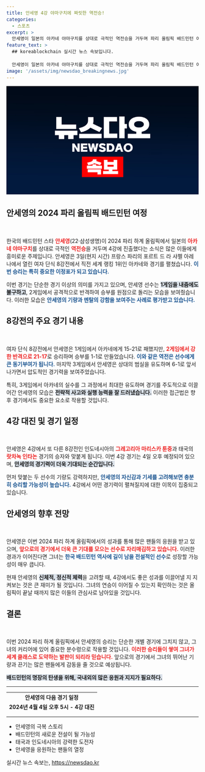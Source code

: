 ```yaml
---
title: 안세영 4강 야마구치에 짜릿한 역전승!
categories:
  - 스포츠
excerpt: >
  안세영이 일본의 아카네 야마구치를 상대로 극적인 역전승을 거두며 파리 올림픽 배드민턴 여자 단식 4강에 진출했습니다! 1게임을 내준 후 반격에 나선 그녀의 숨막히는 플레이를 지켜보세요!
feature_text: >
  ## koreablockchain 실시간 뉴스 속보입니다.

  안세영이 일본의 아카네 야마구치를 상대로 극적인 역전승을 거두며 파리 올림픽 배드민턴 여자 단식 4강에 진출했습니다! 1게임을 내준 후 반격에 나선 그녀의 숨막히는 플레이를 지켜보세요!
image: '/assets/img/newsdao_breakingnews.jpg'
---
```


<p><img src="/assets/img/newsdao_breakingnews.jpg" alt="koreablockchain 속보" /></p>

<h2 data-ke-size="size26">안세영의 2024 파리 올림픽 배드민턴 여정</h2>

<p data-ke-size="size16">&nbsp;</p>

<p>한국의 배드민턴 스타 <b><span style="color: #ee2323;">안세영</span></b>(22·삼성생명)이 2024 파리 하계 올림픽에서 일본의 <b><span style="color: #ee2323;">아카네 야마구치</span></b>를 상대로 극적인 <b><span style="color: #ee2323;">역전승</span></b>을 거두며 4강에 진출했다는 소식은 많은 이들에게 흥미로운 주제입니다. 안세영은 3일(현지 시간) 프랑스 파리의 포르트 드 라 샤펠 아레나에서 열린 여자 단식 8강전에서 직전 세계 랭킹 1위인 아카네와 경기를 펼쳤습니다. <b><span style="color: #1a5490;">이번 승리는 특히 중요한 이정표가 되고 있습니다.</span></b></p>

<p>이번 경기는 단순한 경기 이상의 의미를 가지고 있으며, 안세영 선수는 <b><span style="background-color: #21538527;">1게임을 내줌에도 불구하고</span></b>, 2게임에서 공격적으로 반격하여 승부를 원점으로 돌리는 모습을 보여줬습니다. 이러한 모습은 <b><span style="color: #1a5490;">안세영의 기량과 멘탈의 강함을 보여주는 사례로 평가받고 있습니다.</span></b></p>

<h2 data-ke-size="size26">8강전의 주요 경기 내용</h2>

<p data-ke-size="size16">&nbsp;</p>

<p>여자 단식 8강전에서 안세영은 1게임에서 아카네에게 15-21로 패했지만, <b><span style="color: #ee2323;">2게임에서 강한 반격으로 21-17</span></b>로 승리하며 승부를 1-1로 만들었습니다. <b><span style="color: #1a5490;">이와 같은 역전은 선수에게 큰 동기부여가 됩니다.</span></b> 마지막 3게임에서 안세영은 상대의 범실을 유도하며 6-1로 앞서나가면서 압도적인 경기력을 보여주었습니다.</p>

<p>특히, 3게임에서 아카네의 실수를 그 과정에서 최대한 유도하며 경기를 주도적으로 이끌어간 안세영의 모습은 <b><span style="background-color: #21538527;">전략적 사고와 실행 능력을 잘 드러냈습니다.</span></b> 이러한 접근법은 향후 경기에서도 중요한 요소로 작용할 것입니다.</p>

<h2 data-ke-size="size26">4강 대진 및 경기 일정</h2>

<p data-ke-size="size16">&nbsp;</p>

<p>안세영은 4강에서 또 다른 8강전인 인도네시아의 <b><span style="color: #ee2323;">그레고리아 마리스카 툰중</span></b>과 태국의 <b><span style="color: #ee2323;">랏차녹 인타논</span></b> 경기의 승자와 맞붙게 됩니다. 이번 4강 경기는 4일 오후 예정되어 있으며, <b><span style="background-color: #21538527;">안세영의 경기력이 더욱 기대되는 순간입니다.</span></b></p>

<p>먼저 맞붙는 두 선수의 기량도 강력하지만, <b><span style="color: #1a5490;">안세영의 자신감과 기세를 고려해보면 충분히 승리할 가능성이 높습니다.</span></b> 4강에서 어떤 경기력이 펼쳐질지에 대한 이목이 집중되고 있습니다.</p>

<h2 data-ke-size="size26">안세영의 향후 전망</h2>

<p data-ke-size="size16">&nbsp;</p>

<p>안세영은 이번 2024 파리 하계 올림픽에서의 성과를 통해 많은 팬들의 응원을 받고 있으며, <b><span style="color: #ee2323;">앞으로의 경기에서 더욱 큰 기대를 모으는 선수로 자리매김하고 있습니다.</span></b> 이러한 경과가 이어진다면 그녀는 <b><span style="color: #1a5490;">한국 배드민턴 역사에 길이 남을 전설적인 선수</span></b>로 성장할 가능성이 매우 큽니다.</p>

<p>현재 안세영의 <b><span style="background-color: #21538527;">신체적, 정신적 체력</span></b>을 고려할 때, 4강에서도 좋은 성과를 이끌어낼 지 지켜보는 것은 큰 재미가 될 것입니다. 그녀의 연승이 이어질 수 있는지 확인하는 것은 올림픽이 끝날 때까지 많은 이들의 관심사로 남아있을 것입니다.</p>

<h2 data-ke-size="size26">결론</h2>

<p data-ke-size="size16">&nbsp;</p>

<p>이번 2024 파리 하계 올림픽에서 안세영의 승리는 단순한 개별 경기에 그치지 않고, 그녀의 커리어에 있어 중요한 분수령으로 작용할 것입니다. <b><span style="color: #ee2323;">이러한 승리들이 쌓여 그녀가 세계 클래스로 도약하는 발판이 되리라 믿습니다.</span></b> 앞으로의 경기에서 그녀의 뛰어난 기량과 끈기는 많은 팬들에게 감동을 줄 것으로 예상됩니다.</p>

<p data-ke-size="size16"> <b><span style="background-color: #21538527;">배드민턴의 명장의 탄생을 위해, 국내외의 많은 응원과 지지가 필요하다.</span></b></p>

<hr>

<table style="width: 100%; height: 50px; border-collapse: collapse;">
  <tr>
    <td style="text-align: center; height: 17px;"><b>안세영의 다음 경기 일정</b></td>
  </tr>
  <tr>
    <td style="text-align: center; height: 17px;"><b>2024년 4월 4일 오후 5시 - 4강 대진</b></td>
  </tr>
</table>

<hr>

<ul>
  <li>안세영의 극복 스토리</li>
  <li>배드민턴의 새로운 전설이 될 가능성</li>
  <li>태국과 인도네시아의 강력한 도전자</li>
  <li>안세영을 응원하는 팬들의 열정</li>
</ul>
실시간 뉴스 속보는, <a href="https://newsdao.kr" rel="dofollow">https://newsdao.kr</a>


